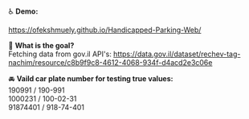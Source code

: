 

:wheelchair: **Demo:**

https://ofekshmuely.github.io/Handicapped-Parking-Web/

📘 **What is the goal?**<br>
Fetching data from gov.il API's:
https://data.gov.il/dataset/rechev-tag-nachim/resource/c8b9f9c8-4612-4068-934f-d4acd2e3c06e


🚘 **Vaild car plate number for testing true values:**
<br>190991 / 190-991 
<br>1000231 / 100-02-31 
<br>91874401 / 918-74-401

